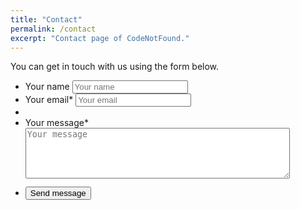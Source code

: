 ```yaml
---
title: "Contact"
permalink: /contact
excerpt: "Contact page of CodeNotFound."
---
```


You can get in touch with us using the form below.

<form class="page__form" action="https://formspree.io/codenotfound.com@gmail.com" method="POST">
  <ul>
    <li>
      <label for="name" style="margin:10px 0;">Your name</label>
      <input type="text" id="name" name="name" placeholder="Your name">
    </li>
    <li>
      <label for="email" style="margin:10px 0;">Your email*</label>
      <input type="email" id="email" name="_replyto" placeholder="Your email" required>
    </li>
    <li class="hidden">
      <input type="hidden" name="_subject" value="New submission!" />
    </li>
    <li>
      <label for="message" style="margin:10px 0;">Your message*</label>
      <textarea id="message" name="message" spellcheck="true" rows="5" cols="50" placeholder="Your message" required></textarea>
    </li>
    <li>
      <input type="submit" value="Send message" class="btn btn--large btn--warning" style="margin:10px 0;">
    </li>
  </ul>
</form>
